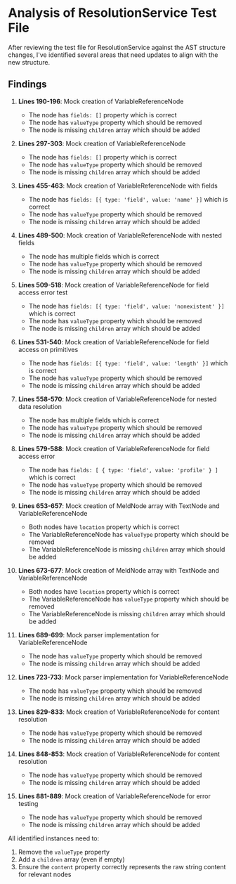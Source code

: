 # Analysis of ResolutionService Test File

After reviewing the test file for ResolutionService against the AST structure changes, I've identified several areas that need updates to align with the new structure.

## Findings

1. **Lines 190-196**: Mock creation of VariableReferenceNode
   - The node has `fields: []` property which is correct
   - The node has `valueType` property which should be removed
   - The node is missing `children` array which should be added

2. **Lines 297-303**: Mock creation of VariableReferenceNode
   - The node has `fields: []` property which is correct
   - The node has `valueType` property which should be removed
   - The node is missing `children` array which should be added

3. **Lines 455-463**: Mock creation of VariableReferenceNode with fields
   - The node has `fields: [{ type: 'field', value: 'name' }]` which is correct
   - The node has `valueType` property which should be removed
   - The node is missing `children` array which should be added

4. **Lines 489-500**: Mock creation of VariableReferenceNode with nested fields
   - The node has multiple fields which is correct
   - The node has `valueType` property which should be removed
   - The node is missing `children` array which should be added

5. **Lines 509-518**: Mock creation of VariableReferenceNode for field access error test
   - The node has `fields: [{ type: 'field', value: 'nonexistent' }]` which is correct
   - The node has `valueType` property which should be removed
   - The node is missing `children` array which should be added

6. **Lines 531-540**: Mock creation of VariableReferenceNode for field access on primitives
   - The node has `fields: [{ type: 'field', value: 'length' }]` which is correct
   - The node has `valueType` property which should be removed
   - The node is missing `children` array which should be added

7. **Lines 558-570**: Mock creation of VariableReferenceNode for nested data resolution
   - The node has multiple fields which is correct
   - The node has `valueType` property which should be removed
   - The node is missing `children` array which should be added

8. **Lines 579-588**: Mock creation of VariableReferenceNode for field access error
   - The node has `fields: [ { type: 'field', value: 'profile' } ]` which is correct
   - The node has `valueType` property which should be removed
   - The node is missing `children` array which should be added

9. **Lines 653-657**: Mock creation of MeldNode array with TextNode and VariableReferenceNode
   - Both nodes have `location` property which is correct
   - The VariableReferenceNode has `valueType` property which should be removed
   - The VariableReferenceNode is missing `children` array which should be added

10. **Lines 673-677**: Mock creation of MeldNode array with TextNode and VariableReferenceNode
    - Both nodes have `location` property which is correct
    - The VariableReferenceNode has `valueType` property which should be removed
    - The VariableReferenceNode is missing `children` array which should be added

11. **Lines 689-699**: Mock parser implementation for VariableReferenceNode
    - The node has `valueType` property which should be removed
    - The node is missing `children` array which should be added

12. **Lines 723-733**: Mock parser implementation for VariableReferenceNode
    - The node has `valueType` property which should be removed
    - The node is missing `children` array which should be added

13. **Lines 829-833**: Mock creation of VariableReferenceNode for content resolution
    - The node has `valueType` property which should be removed
    - The node is missing `children` array which should be added

14. **Lines 848-853**: Mock creation of VariableReferenceNode for content resolution
    - The node has `valueType` property which should be removed
    - The node is missing `children` array which should be added

15. **Lines 881-889**: Mock creation of VariableReferenceNode for error testing
    - The node has `valueType` property which should be removed
    - The node is missing `children` array which should be added

All identified instances need to:
1. Remove the `valueType` property
2. Add a `children` array (even if empty)
3. Ensure the `content` property correctly represents the raw string content for relevant nodes
